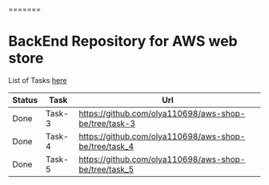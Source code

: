 =======

# BackEnd Repository for AWS web store

List of Tasks [here](https://github.com/EPAM-JS-Competency-center/cloud-development-course-initial)

| Status | Task   | Url                                                   |
| ------ | ------ | ----------------------------------------------------- |
| Done   | Task-3 | https://github.com/olya110698/aws-shop-be/tree/task-3 |
| Done   | Task-4 | https://github.com/olya110698/aws-shop-be/tree/task_4 |
| Done   | Task-5 | https://github.com/olya110698/aws-shop-be/tree/task_5 |
